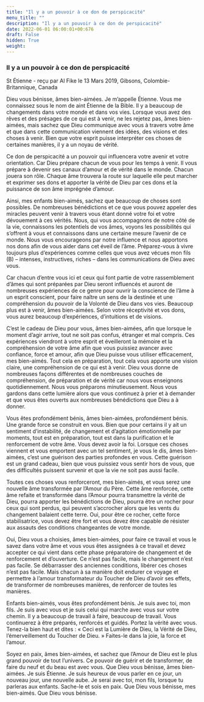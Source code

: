 ```yaml
---
title: "Il y a un pouvoir à ce don de perspicacité"
menu_title: ""
description: "Il y a un pouvoir à ce don de perspicacité"
date: 2022-06-01 06:00:01+00:676
draft: False
hidden: True
weight:
---
```

### Il y a un pouvoir à ce don de perspicacité

St Étienne - reçu par Al Fike le 13 Mars 2019, Gibsons, Colombie-Britannique, Canada

Dieu vous bénisse, âmes bien-aimées. Je m’appelle Étienne. Vous me connaissez sous le nom de aint Étienne de la Bible. Il y a beaucoup de changements dans votre monde et dans vos vies. Lorsque vous avez des rêves et des présages de ce qui est à venir, ne les rejetez pas, âmes bien-aimées, mais sachez que Dieu communique avec vous à travers votre âme et que dans cette communication viennent des idées, des visions et des choses à venir. Bien que votre esprit puisse interpréter ces choses de certaines manières, il y a un noyau de vérité.

Ce don de perspicacité a un pouvoir qui influencera votre avenir et votre orientation. Car Dieu prépare chacun de vous pour les temps à venir. Il vous prépare à devenir ses canaux d’amour et de vérité dans le monde. Chacun jouera son rôle. Chaque âme trouvera la route sur laquelle elle peut marcher et exprimer ses dons et apporter la vérité de Dieu par ces dons et la puissance de son âme imprégnée d’amour.

Ainsi, mes enfants bien-aimés, sachez que beaucoup de choses sont possibles. De nombreuses bénédictions et ce que vous pouvez appeler des miracles peuvent venir à travers vous étant donné votre foi et votre dévouement à ces vérités. Nous, qui vous accompagnons de notre côté de la vie, connaissons les potentiels de vos âmes, voyons les possibilités qui s’offrent à vous et connaissons dans une certaine mesure l’avenir de ce monde. Nous vous encourageons par notre influence et nous apportons nos dons afin de vous aider dans cet éveil de l’âme. Préparez-vous à vivre toujours plus d’expériences comme celles que vous avez vécues mon fils (B) – intenses, instructives, riches – dans les communications de Dieu avec vous.

Car chacun d’entre vous ici et ceux qui font partie de votre rassemblement d’âmes qui sont préparées par Dieu seront influencés et auront de nombreuses expériences de ce genre pour ouvrir la conscience de l’âme à un esprit conscient, pour faire naître un sens de la destinée et une compréhension du pouvoir de la Volonté de Dieu dans vos vies. Beaucoup plus est à venir, âmes bien-aimées. Selon votre réceptivité et vos dons, vous aurez beaucoup d’expériences, d’intuitions et de visions.

C’est le cadeau de Dieu pour vous, âmes bien-aimées, afin que lorsque le moment d’agir arrive, tout ne soit pas confus, étranger et mal compris. Ces expériences viendront à votre esprit et éveilleront la mémoire et la compréhension de votre âme afin que vous puissiez avancer avec confiance, force et amour, afin que Dieu puisse vous utiliser efficacement, mes bien-aimés. Tout cela en préparation, tout cela vous apporte une vision claire, une compréhension de ce qui est à venir. Dieu vous donne de nombreuses façons différentes et de nombreuses couches de compréhension, de préparation et de vérité car nous vous enseignons quotidiennement. Nous vous préparons minutieusement. Nous vous gardons dans cette lumière alors que vous continuez à prier et à demander et que vous êtes ouverts aux nombreuses bénédictions que Dieu a à donner.

Vous êtes profondément bénis, âmes bien-aimées, profondément bénis. Une grande force se construit en vous. Bien que pour certains il y ait un sentiment d’instabilité, de changement et d’agitation émotionnelle par moments, tout est en préparation, tout est dans la purification et le renforcement de votre âme. Vous devez avoir la foi. Lorsque ces choses viennent et vous emportent avec un tel sentiment, je vous le dis, âmes bien-aimées, c’est une guérison des parties profondes en vous. Cette guérison est un grand cadeau, bien que vous puissiez vous sentir hors de vous, que des difficultés puissent survenir et que la vie ne soit pas aussi facile.

Toutes ces choses vous renforceront, mes bien-aimés, et vous serez une nouvelle âme transformée par l’Amour du Père. Cette âme renforcée, cette âme refaite et transformée dans l’Amour pourra transmettre la vérité de Dieu, pourra apporter les bénédictions de Dieu, pourra être un rocher pour ceux qui sont perdus, qui peuvent s’accrocher alors que les vents du changement balaient cette terre. Oui, pour être ce rocher, cette force stabilisatrice, vous devez être fort et vous devez être capable de résister aux assauts des conditions changeantes de votre monde.

Oui, Dieu vous a choisies, âmes bien-aimées, pour faire ce travail et vous le savez dans votre âme et vous vous êtes assignées à ce travail et devez accepter ce qui vient dans cette phase préparatoire de changement et de renforcement et d’ouverture. Ce n’est pas facile, mais le changement n’est pas facile. Se débarrasser des anciennes conditions, libérer ces choses n’est pas facile. Mais chacun à sa manière doit endurer ce voyage et permettre à l’amour transformateur du Toucher de Dieu d’avoir ses effets, de transformer de nombreuses manières, de renforcer de toutes les manières.

Enfants bien-aimés, vous êtes profondément bénis. Je suis avec toi, mon fils. Je suis avec vous et je suis celui qui marche avec vous sur votre chemin. Il y a beaucoup de travail à faire, beaucoup de travail. Vous continuerez à être préparés, renforcés et guidés. Portez la vérité avec vous. Tenez-la bien haut et dites : « Ceci est la Lumière de Dieu, la Vérité de Dieu, l’émerveillement du Toucher de Dieu. » Faites-le dans la joie, la force et l’amour.

Soyez en paix, âmes bien-aimées, et sachez que l’Amour de Dieu est le plus grand pouvoir de tout l’univers. Ce pouvoir de guérir et de transformer, de faire du neuf et du beau est avec vous. Que Dieu vous bénisse, âmes bien-aimées. Je suis Étienne. Je suis heureux de vous parler en ce jour, un nouveau jour, une nouvelle aube. Je serai avec toi, mon fils, lorsque tu parleras aux enfants. Sache-le et sois en paix. Que Dieu vous bénisse, mes bien-aimés. Que Dieu vous bénisse.



